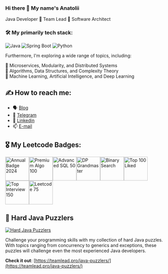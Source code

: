 ### Hi there 👋 My name's Anatolii

Java Developer 🔹 Team Lead 🔹 Software Architect

### 🛠 My primarily tech stack:

![Java](https://img.shields.io/badge/Java-ED8B00?style=for-the-badge&logo=openjdk&logoColor=white)
![Spring Boot](https://img.shields.io/badge/Spring-6DB33F?style=for-the-badge&logo=spring&logoColor=white)
![Python](https://img.shields.io/badge/Python-3776AB?style=for-the-badge&logo=python&logoColor=white)

Furthermore, I'm exploring a wide range of topics, including:

🔹 Microservices, Modularity, and Distributed Systems \
🔹 Algorithms, Data Structures, and Complexity Theory \
🔹 Machine Learning, Artificial Intelligence, and Deep Learning

## ✍ How to reach me: 

- 🗣 [Blog](https://teamlead.pro)
- 📲 [Telegram](https://t.me/teamlead_pro)
- 🔗 [Linkedin](https://www.linkedin.com/in/x25ru/)
- 📫 [E-mail](mailto:hello@teamlead.pro)

## 🎖 My Leetcode Badges:

<a href="https://leetcode.com/teamlead"><img src="https://assets.leetcode.com/static_assets/marketing/2024-lg.png" alt="Annual Badge 2024" title="Annual Badge 2024" width="75"><img src="https://assets.leetcode.com/static_assets/others/Premium_Algo_100.png" alt="Premium Algo 100" title="Premium Algo 100" width="75"><img src="https://assets.leetcode.com/static_assets/others/Premium_SQL_50.png" alt="Advanced SQL 50" title="Advanced SQL 50" width="75"><img src="https://assets.leetcode.com/static_assets/others/Dynamic_Programming_Grandmaster.png" alt="DP Grandmaster" title="DP Grandmaster" width="75"><img src="https://assets.leetcode.com/static_assets/others/Binary_Search.png" alt="Binary Search" title="Binary Search" width="75"><img src="https://assets.leetcode.com/static_assets/others/Top_100_Liked.png" alt="Top 100 Liked" title="Top 100 Liked" width="75"><img src="https://assets.leetcode.com/static_assets/others/Top_100_Liked-1.png" alt="Top Interview 150" title="Top Interview 150" width="75"><img src="https://assets.leetcode.com/static_assets/others/LeetCode_75.png" alt="Leetcode 75" title="Leetcode 75" width="75"></a>

## 🧩 Hard Java Puzzlers

[![Hard Java Puzzlers](https://teamlead.pro/java-puzzlers/puzzlers.png)](https://teamlead.pro/java-puzzlers/)

Challenge your programming skills with my collection of hard Java puzzles. With topics ranging from concurrency to generics and exceptions, these puzzles will challenge even the most experienced Java developers.

**Check it out**: [https://teamlead.pro/java-puzzlers/](https://teamlead.pro/java-puzzlers/)
